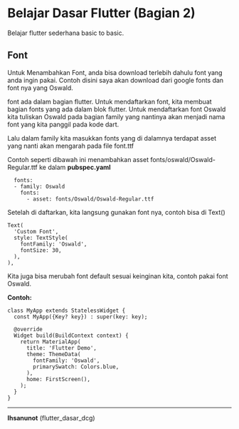 # Belajar Dasar Flutter (Bagian 2)

Belajar flutter sederhana basic to basic.

## Font

Untuk Menambahkan Font, anda bisa download terlebih dahulu font yang anda ingin pakai.
Contoh disini saya akan download dari google fonts dan font nya yang Oswald.

font ada dalam bagian flutter. Untuk mendaftarkan font, kita membuat bagian fonts yang ada dalam blok flutter.
Untuk mendaftarkan font Oswald kita tuliskan Oswald pada bagian family yang nantinya akan menjadi nama font yang kita panggil pada kode dart.

Lalu dalam family kita masukkan fonts yang di dalamnya terdapat asset yang nanti akan mengarah pada file font.ttf


Contoh seperti dibawah ini menambahkan asset fonts/oswald/Oswald-Regular.ttf ke dalam **pubspec.yaml**

```
  fonts:
  - family: Oswald
    fonts:
      - asset: fonts/Oswald/Oswald-Regular.ttf
```

Setelah di daftarkan, kita langsung gunakan font nya, contoh bisa di Text()

```
Text(
  'Custom Font',
  style: TextStyle(
    fontFamily: 'Oswald',
    fontSize: 30,
  ),
),
```

Kita juga bisa merubah font default sesuai keinginan kita, contoh pakai font Oswald.

**Contoh:**

```
class MyApp extends StatelessWidget {
  const MyApp({Key? key}) : super(key: key);
 
  @override
  Widget build(BuildContext context) {
    return MaterialApp(
      title: 'Flutter Demo',
      theme: ThemeData(
        fontFamily: 'Oswald',
        primarySwatch: Colors.blue,
      ),
      home: FirstScreen(),
    );
  }
}
```

---

**Ihsanunot** (flutter_dasar_dcg)